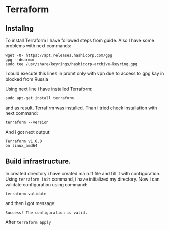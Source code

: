 # Terraform

## Installng

To install Terraform I have followed steps from guide. Also I have some problems with next commands:

```
wget -O- https://apt.releases.hashicorp.com/gpg
gpg --dearmor
sudo tee /usr/share/keyrings/hashicorp-archive-keyring.gpg
```

I could execute this lines in promt only with vpn due to access to gpg kay in blocked from Russia

Using next line i have installed Terraform:

```
sudo apt-get install terraform
```

and as result, Terrafirm was installed. Than i tried check installation with next command:

```
terraform --version
```

And i got next output:

```
Terraform v1.6.0
on linux_amd64
```

## Build infrastructure.

In created directory i have created main.tf file and fill it with configuration. Using ``` terraform init ``` command, i have initialized my directory.
Now i can validate configuration using command:

```
terraform validate
```

and then i got message:

```
Success! The configuration is valid.
```

After ``` terraform apply ``` 

